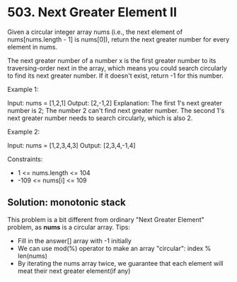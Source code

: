 # 503. Next Greater Element II
Given a circular integer array nums (i.e., the next element of nums[nums.length - 1] is nums[0]), return the next greater number for every element in nums.

The next greater number of a number x is the first greater number to its traversing-order next in the array, which means you could search circularly to find its next greater number. If it doesn't exist, return -1 for this number.

Example 1:

Input: nums = [1,2,1]
Output: [2,-1,2]
Explanation: The first 1's next greater number is 2; 
The number 2 can't find next greater number. 
The second 1's next greater number needs to search circularly, which is also 2.

Example 2:

Input: nums = [1,2,3,4,3]
Output: [2,3,4,-1,4]

Constraints:

* 1 <= nums.length <= 104
* -109 <= nums[i] <= 109

## Solution: monotonic stack
This problem is a bit different from ordinary "Next Greater Element" problem, as **nums** is a circular array. Tips:

* Fill in the answer[] array with -1 initially
* We can use mod(%) operator to make an array "circular": index % len(nums)
* By iterating the nums array twice, we guarantee that each element will meat their next greater element(if any)
